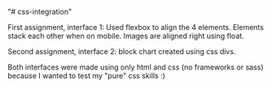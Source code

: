 "# css-integration" 

First assignment, interface 1:
Used flexbox to align the 4 elements. Elements stack each other when on mobile.
Images are aligned right using float.

Second assignment, interface 2: block chart created using css divs.

Both interfaces were made using only html and css (no frameworks or sass)
because I wanted to test my "pure" css skills :)